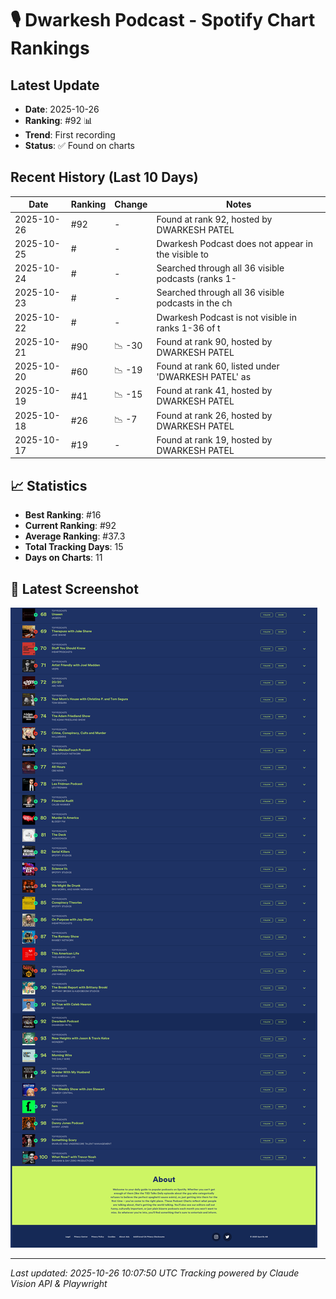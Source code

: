 # 🎙️ Dwarkesh Podcast - Spotify Chart Rankings

## Latest Update
- **Date**: 2025-10-26
- **Ranking**: #92 📊
- **Trend**: First recording
- **Status**: ✅ Found on charts

## Recent History (Last 10 Days)

| Date | Ranking | Change | Notes |
|------|---------|--------|-------|
| 2025-10-26 | #92 | - | Found at rank 92, hosted by DWARKESH PATEL |
| 2025-10-25 | # | - | Dwarkesh Podcast does not appear in the visible to |
| 2025-10-24 | # | - | Searched through all 36 visible podcasts (ranks 1- |
| 2025-10-23 | # | - | Searched through all 36 visible podcasts in the ch |
| 2025-10-22 | # | - | Dwarkesh Podcast is not visible in ranks 1-36 of t |
| 2025-10-21 | #90 | 📉 -30 | Found at rank 90, hosted by DWARKESH PATEL |
| 2025-10-20 | #60 | 📉 -19 | Found at rank 60, listed under 'DWARKESH PATEL' as |
| 2025-10-19 | #41 | 📉 -15 | Found at rank 41, hosted by DWARKESH PATEL |
| 2025-10-18 | #26 | 📉 -7 | Found at rank 26, hosted by DWARKESH PATEL |
| 2025-10-17 | #19 | - | Found at rank 19, hosted by DWARKESH PATEL |

## 📈 Statistics
- **Best Ranking**: #16
- **Current Ranking**: #92
- **Average Ranking**: #37.3
- **Total Tracking Days**: 15
- **Days on Charts**: 11

## 📸 Latest Screenshot
![Latest Chart](screenshots/chart_20251026_100740.png)

---
*Last updated: 2025-10-26 10:07:50 UTC*
*Tracking powered by Claude Vision API & Playwright*
